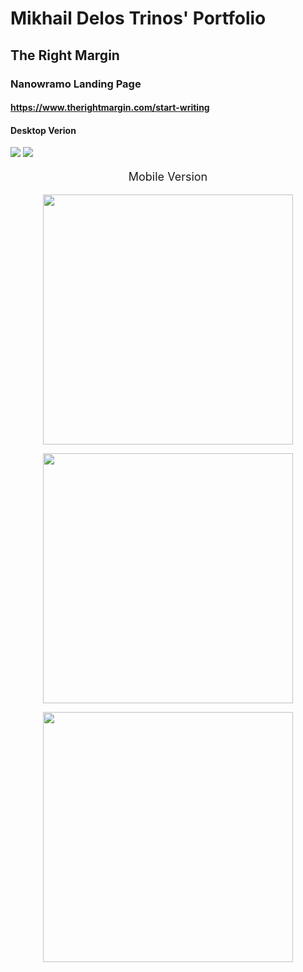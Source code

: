 # Mikhail Delos Trinos' Portfolio

## The Right Margin

### Nanowramo Landing Page
#### https://www.therightmargin.com/start-writing

#### Desktop Verion
<img src="http://i.imgur.com/WE1Doqn.jpg" />
<img src="http://i.imgur.com/IXGJaax.png" />

<p align="center" style="font-size:18px"> Mobile Version </p>

<p align="center">
  <img src="http://i.imgur.com/I3iasnY.png" width="400"/>
</p>
<p align="center">
  <img src="http://i.imgur.com/lAkBqac.png" width="400"/>
</p>
<p align="center">
  <img src="http://i.imgur.com/APav5KO.png" width="400"/>
</p>
